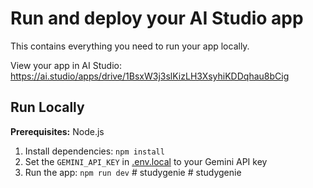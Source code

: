 <div align="center">
</div>

# Run and deploy your AI Studio app

This contains everything you need to run your app locally.

View your app in AI Studio: https://ai.studio/apps/drive/1BsxW3j3slKizLH3XsyhiKDDqhau8bCig

## Run Locally

**Prerequisites:**  Node.js


1. Install dependencies:
   `npm install`
2. Set the `GEMINI_API_KEY` in [.env.local](.env.local) to your Gemini API key
3. Run the app:
   `npm run dev`
#   s t u d y g e n i e 
 
 #   s t u d y g e n i e 
 
 
